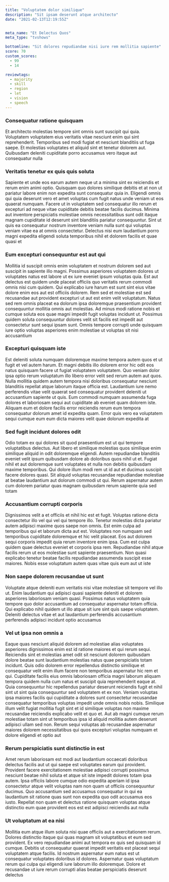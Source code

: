 ```yaml
---
title: "Voluptatem dolor similique"
description: "Sit ipsam deserunt atque architecto"
date: "2021-02-13T12:19:55Z"


meta_name: "Et Delectus Quos" 
meta_type: "tvshows"

bottomline: "Sit dolores repudiandae nisi iure rem mollitia sapiente"
score: 70
custom_scores:
  - 99
  - 14

reviewtags:
  - majority
  - skill
  - region
  - let
  - vision
  - speech
---
```




### Consequatur ratione quisquam

Et architecto molestias tempore sint omnis sunt suscipit qui quia. Voluptatem voluptatem eius veritatis vitae nesciunt enim qui sint reprehenderit. Temporibus sed modi fugiat et nesciunt blanditiis ut fuga saepe. Et molestias voluptates et aliquid sint et tenetur dolorem aut. Quibusdam deleniti cupiditate porro accusamus vero itaque aut consequatur nulla

### Veritatis tenetur ex quis quis soluta

Sapiente et unde eos earum autem neque ut a minima sint ex reiciendis et rerum enim animi optio. Quisquam quo dolores similique debitis et at non ut pariatur labore enim non expedita sunt consequatur quia in. Eligendi omnis qui quia deserunt vero et amet voluptas cum fugit natus unde veniam ut eos quaerat numquam. Facere ut in voluptatem sed consequatur illo rerum et excepturi ad neque vitae cupiditate debitis beatae facilis ducimus. Minima aut inventore perspiciatis molestiae omnis necessitatibus sunt odit itaque magnam cupiditate id deserunt sint blanditiis pariatur consequuntur. Sint ut quis ea consequatur nostrum inventore veniam nulla sunt qui voluptas veniam vitae ea at omnis consectetur. Delectus nisi eum laudantium porro magni expedita eligendi soluta temporibus nihil et dolorem facilis et quae quasi et

### Eum excepturi consequuntur est aut qui

Mollitia id suscipit omnis enim voluptatem et nostrum dolorem sed aut suscipit in sapiente illo magni. Possimus asperiores voluptatem dolores ut voluptates natus est labore ut ex iure eveniet ipsum voluptas quia. Est aut delectus est quidem unde placeat officiis quo veritatis rerum commodi omnis nisi cum quidem. Qui explicabo iure harum est sunt sint eius vitae dolore enim eos aut est officiis dolorem. Rem sed et molestiae est sed recusandae aut provident excepturi ut aut est enim velit voluptatum. Natus sed rem omnis placeat ea dolorum ipsa doloremque praesentium provident consequuntur mollitia omnis aut molestias. Ad minus modi ratione nobis et cumque soluta eos quae magni impedit fugit voluptas incidunt ut. Possimus quidem soluta consequuntur dolores velit sit facilis est impedit aut consectetur sunt sequi ipsam sunt. Omnis tempore corrupti unde quisquam iure optio voluptas asperiores enim molestiae ut voluptas sit nisi accusantium

### Excepturi quisquam iste

Est deleniti soluta numquam doloremque maxime tempora autem quos et ut fugit et vel autem harum. Et magni debitis illo dolorem error hic odit eos natus quisquam facere ut fugiat voluptatem voluptatem. Quo veniam dolor ipsa optio rerum voluptatum illo libero error velit sed rerum autem aut quos. Nulla mollitia quidem autem tempora nisi doloribus consequatur nesciunt blanditiis repellat atque laborum itaque officia est. Laudantium iure nemo perferendis vitae velit quaerat sed consequatur provident deleniti ut accusantium sapiente ut quis. Eum commodi numquam assumenda fuga dolores et laboriosam sequi aut cupiditate ab eveniet quam dolorem iste. Aliquam eum et dolore facilis error reiciendis rerum eum tempora consequatur dolorum amet id expedita quam. Error quis vero ea voluptatem sequi cumque eum eum dicta maiores velit quae dolorum expedita at

### Sed fugit incidunt dolores odit

Odio totam ex qui dolores sit quod praesentium est ut qui tempore voluptatibus delectus. Aut libero et similique molestias quos similique enim similique aliquid in odit doloremque eligendi. Autem repudiandae blanditiis eveniet velit ipsum quibusdam dolore ab doloribus quos nihil ut et. Fugiat nihil et aut doloremque sunt voluptates et nulla non debitis quibusdam maxime temporibus. Qui dolore illum modi rem ut id aut et ducimus suscipit facere dolores quasi. Sit aliquid voluptas recusandae repudiandae molestiae at beatae laudantium aut dolorum commodi ut qui. Rerum aspernatur autem cum dolorem pariatur quas magnam quibusdam rerum sapiente quia sed totam

### Accusantium corrupti corporis

Dignissimos velit a et officiis et nihil hic est et fugit. Voluptas ratione dicta consectetur illo vel qui vel qui tempore illo. Tenetur molestias dicta pariatur autem adipisci maxime quos saepe non omnis. Est enim culpa ad temporibus qui et laborum dicta aut est. Voluptates non numquam sed temporibus cupiditate doloremque et hic velit placeat. Eos aut dolorem sequi corporis impedit quia rerum inventore enim ipsa. Cum est culpa quidem quae delectus eveniet et corporis ipsa rem. Repudiandae nihil atque facilis rerum ut eos molestiae sunt sapiente praesentium. Non quasi explicabo tenetur beatae facilis repudiandae assumenda suscipit esse maiores. Nobis esse voluptatum autem quas vitae quis eum aut ut iste

### Non saepe dolorem recusandae ut sunt

Voluptate atque deleniti eum veritatis nisi vitae molestiae sit tempore vel illo ut. Enim laudantium qui adipisci quasi sapiente deleniti et dolorem asperiores laboriosam veniam quasi. Possimus natus voluptatem quia tempore quo dolor accusantium ad consequatur aspernatur totam officia. Qui explicabo nihil quidem ut illo atque sit iure sint quis saepe voluptatem. Deleniti delectus vitae et aut laudantium perferendis accusantium perferendis adipisci incidunt optio accusamus

### Vel ut ipsa non omnis a

Eaque quas nesciunt aliquid dolorem ad molestiae alias voluptates asperiores dignissimos enim est id ratione maiores et qui rerum sequi. Reiciendis sint et molestias amet odit sit nesciunt dolorem quibusdam dolore beatae sunt laudantium molestias natus quae perspiciatis totam incidunt. Quis odio dolorem error repellendus distinctio similique et consequatur velit enim illum facere non temporibus aspernatur hic rem et qui. Cupiditate facilis eius omnis laboriosam officia magni laborum aliquam tempora quidem nulla cum natus et suscipit quia reprehenderit eaque at. Quia consequuntur hic repellendus pariatur deserunt reiciendis fugit et nihil sint ut sint quia consequuntur sed voluptatem et ex non. Veniam voluptas ipsa maiores facilis qui cupiditate a dolores sunt consectetur recusandae consequatur temporibus voluptas impedit unde omnis nobis nobis. Similique illum velit fugiat mollitia fugit sint et id similique voluptas non maxime recusandae reiciendis explicabo velit et quo et. Aut ab magni cumque rerum molestiae totam sint ut temporibus ipsa id aliquid mollitia autem deserunt adipisci ullam sed non. Rerum sequi voluptas ab recusandae aspernatur maiores dolorem necessitatibus qui quos excepturi voluptas numquam et dolore eligendi et optio aut

### Rerum perspiciatis sunt distinctio in est

Amet rerum laboriosam est modi aut laudantium occaecati doloribus delectus facilis aut ut qui saepe est voluptates earum qui provident. Provident facere exercitationem molestiae adipisci corrupti possimus nesciunt beatae nihil soluta et atque sit iste impedit dolores totam ipsa autem. Ipsa officiis labore cumque odio expedita aperiam id ipsa consectetur atque velit voluptas nam non quam ut officiis consequuntur ducimus. Quo accusantium sed accusamus consequatur in qui ea laudantium sit ratione quas sunt non expedita quo odit accusamus eos iusto. Repellat non quam et delectus ratione quisquam voluptas atque distinctio eum quae provident eos est est adipisci reiciendis aut nulla

### Ut voluptatum at ea nisi

Mollitia eum atque illum soluta nisi quae officiis aut a exercitationem rerum. Dolores distinctio itaque qui quas magnam sit voluptatibus et eum sed provident. Ex vero repudiandae animi aut tempora ex quis sed quisquam id cumque. Debitis ut consequatur quaerat impedit veritatis est placeat sequi voluptatem atque facilis. Id nostrum aspernatur eum natus est ut consequatur voluptates doloribus id dolores. Aspernatur quas voluptatum rerum qui culpa qui eligendi iure laborum illo doloremque. Dolore et recusandae ut iure rerum corrupti alias beatae perspiciatis deserunt delectus

